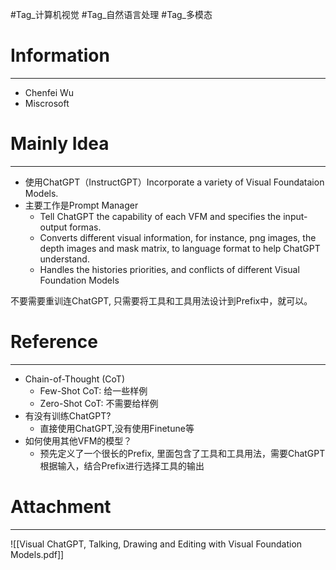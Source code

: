 #Tag_计算机视觉 #Tag_自然语言处理 #Tag_多模态 
# Information
---
- Chenfei Wu
- Miscrosoft

# Mainly Idea
---
- 使用ChatGPT（InstructGPT）Incorporate a variety of Visual Foundataion Models.
- 主要工作是Prompt Manager
	- Tell ChatGPT the capability of each VFM and specifies the input-output formas.
	- Converts different visual information, for instance, png images, the depth images and mask matrix, to language format to help ChatGPT understand.
	- Handles the histories priorities, and conflicts of different Visual Foundation Models

不要需要重训连ChatGPT, 只需要将工具和工具用法设计到Prefix中，就可以。

# Reference
---
- Chain-of-Thought (CoT) 
	- Few-Shot CoT: 给一些样例
	- Zero-Shot CoT: 不需要给样例
- 有没有训练ChatGPT?
	- 直接使用ChatGPT,没有使用Finetune等
- 如何使用其他VFM的模型？
	- 预先定义了一个很长的Prefix, 里面包含了工具和工具用法，需要ChatGPT根据输入，结合Prefix进行选择工具的输出

# Attachment
---
![[Visual ChatGPT, Talking, Drawing and Editing with Visual Foundation Models.pdf]]